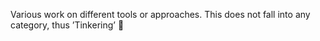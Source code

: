 Various work on different tools or approaches. This does not fall into any category, thus &rsquo;Tinkering&rsquo; 🤷
